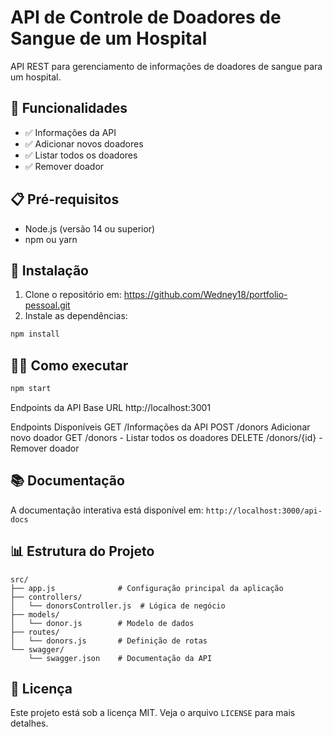 # API de Controle de Doadores de Sangue de um Hospital

API REST  para gerenciamento de informações de doadores de sangue para um hospital.

## 🚀 Funcionalidades

- ✅ Informações da API
- ✅ Adicionar novos doadores
- ✅ Listar todos os doadores
- ✅ Remover doador


## 📋 Pré-requisitos

- Node.js (versão 14 ou superior)
- npm ou yarn

## 🔧 Instalação

1. Clone o repositório em: https://github.com/Wedney18/portfolio-pessoal.git
2. Instale as dependências:
```bash
npm install
```

## 🏃‍♂️ Como executar

```bash
npm start
```

Endpoints da API
Base URL
http://localhost:3001


Endpoints Disponíveis
GET /Informações da API
POST /donors Adicionar novo doador
GET /donors - Listar todos os doadores
DELETE /donors/{id} - Remover doador


## 📚 Documentação

A documentação interativa está disponível em: `http://localhost:3000/api-docs`


## 📊 Estrutura do Projeto

```
src/
├── app.js              # Configuração principal da aplicação
├── controllers/
│   └── donorsController.js  # Lógica de negócio
├── models/
│   └── donor.js        # Modelo de dados
├── routes/
│   └── donors.js       # Definição de rotas
└── swagger/
    └── swagger.json    # Documentação da API
```


## 📄 Licença

Este projeto está sob a licença MIT. Veja o arquivo `LICENSE` para mais detalhes.
